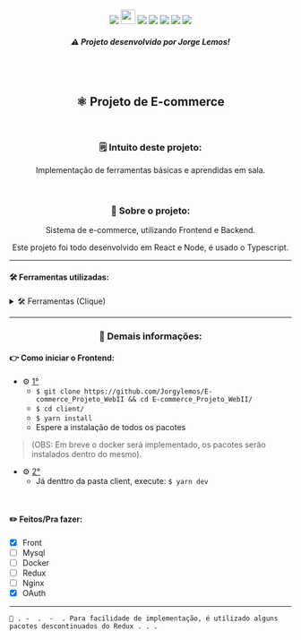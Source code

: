 <br>

<p align="center"><img src="https://img.icons8.com/color/34/000000/react-native.png"> <img src="https://vitejs.dev/logo.svg" width="26px"> <img src="https://img.icons8.com/color/34/000000/nodejs.png"> <img src="https://img.icons8.com/color/34/000000/docker.png"> <img src="https://img.icons8.com/color/34/000000/redux.png"> <img src="https://img.icons8.com/fluency/34/000000/mysql-logo.png"> <img src="https://img.icons8.com/color/34/000000/nginx.png"></p>
<h5 align="center"> ⚠️ <i>Projeto desenvolvido por Jorge Lemos!</i> </h5>

<br>
<br>

<h2 align="center">⚛️ Projeto de E-commerce </h2>

<br />

<h3 align="center">🗒 Intuito deste projeto:</h3>
<p align="center">Implementação de ferramentas básicas e aprendidas em sala.</p> 

<br />

<h3 align="center">🔎 Sobre o projeto:</h3>
<p align="center">Sistema de e-commerce, utilizando Frontend e Backend.</p> 
<p align="center">Este projeto foi todo desenvolvido em React e Node, é usado o Typescript.</p> 

<hr />

#### 🛠️ Ferramentas utilizadas:

<details>
<summary> 🛠️ Ferramentas (Clique)</summary>
<br>
Aqui estão todas as ferramentas que foram utilizadas;
<br><br>
<pre>

> <img src="https://img.icons8.com/color/20/000000/react-native.png"> React Vite (Typescript) 
> <img src="https://img.icons8.com/color/20/000000/nodejs.png"> NodeJS (Typescript) 
> <img src="https://img.icons8.com/fluency/20/000000/mysql-logo.png"> Mysql 
> <img src="https://img.icons8.com/color/20/000000/docker.png">  Docker 
> <img src="https://img.icons8.com/color/20/000000/redux.png"> Redux 
> <img src="https://img.icons8.com/color/20/000000/nginx.png"> Nginx

</pre>
</details>

<hr />

<h3 align="center"> 📝 Demais informações:</h3>

#### 👉 Como iniciar o Frontend:

<!--ts-->
   * ⚙️ [1°](#Comando_1)
      * ``` $ git clone https://github.com/Jorgylemos/E-commerce_Projeto_WebII && cd E-commerce_Projeto_WebII/ ```
      * ``` $ cd client/ ```
      * ``` $ yarn install ```
      * Espere a instalação de todos os pacotes 
 > (OBS: Em breve o docker será implementado, os pacotes serão instalados dentro do mesmo).
   * ⚙️ [2°](#Comando_2) 
      * Já denttro da pasta client, execute: ``` $ yarn dev ```
      
<!--te-->

<br />

#### ✏️ Feitos/Pra fazer:
- [x] Front
- [ ] Mysql
- [ ] Docker
- [ ] Redux
- [ ] Nginx
- [x] OAuth

<hr />

    🐇 . -  .  -  . Para facilidade de implementação, é utilizado alguns pacotes descontinuados do Redux . . .
